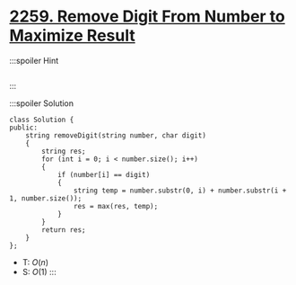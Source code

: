 # [2259\. Remove Digit From Number to Maximize Result](https://leetcode.com/problems/remove-digit-from-number-to-maximize-result/)

:::spoiler Hint
```cpp=

```
:::

:::spoiler Solution
```cpp=
class Solution {
public:
    string removeDigit(string number, char digit)
    {
        string res;
        for (int i = 0; i < number.size(); i++)
        {
            if (number[i] == digit)
            {
                string temp = number.substr(0, i) + number.substr(i + 1, number.size());
                res = max(res, temp);
            }
        }
        return res;
    }
};
```
- T: $O(n)$
- S: $O(1)$
:::
